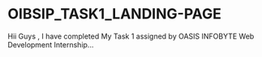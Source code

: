 # OIBSIP_TASK1_LANDING-PAGE
Hii Guys , I have completed My Task 1 assigned by OASIS INFOBYTE Web Development Internship...
